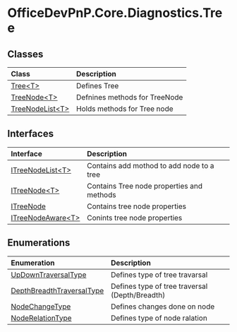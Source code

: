# OfficeDevPnP.Core.Diagnostics.Tree
## Classes
|**Class**|**Description**|
|:-----|:-----|
|[Tree&lt;T&gt;](OfficeDevPnP.Core.Diagnostics.Tree.Tree_cdcab78f.md)|Defines Tree|
|[TreeNode&lt;T&gt;](OfficeDevPnP.Core.Diagnostics.Tree.TreeNode_cdcab78f.md)|Defnines methods for TreeNode|
|[TreeNodeList&lt;T&gt;](OfficeDevPnP.Core.Diagnostics.Tree.TreeNodeList_cdcab78f.md)|Holds methods for Tree node|
## Interfaces
|**Interface**|**Description**|
|:-----|:-----|
|[ITreeNodeList&lt;T&gt;](OfficeDevPnP.Core.Diagnostics.Tree.ITreeNodeList_cdcab78f.md)|Contains add mothod to add node to a tree|
|[ITreeNode&lt;T&gt;](OfficeDevPnP.Core.Diagnostics.Tree.ITreeNode_cdcab78f.md)|Contains Tree node properties and methods|
|[ITreeNode](OfficeDevPnP.Core.Diagnostics.Tree.ITreeNode.md)|Contains tree node properties|
|[ITreeNodeAware&lt;T&gt;](OfficeDevPnP.Core.Diagnostics.Tree.ITreeNodeAware_cdcab78f.md)|Conints tree node properties|
## Enumerations
|**Enumeration**|**Description**|
|:-----|:-----|
|[UpDownTraversalType](OfficeDevPnP.Core.Diagnostics.Tree.UpDownTraversalType.md)|Defines type of tree travarsal|
|[DepthBreadthTraversalType](OfficeDevPnP.Core.Diagnostics.Tree.DepthBreadthTraversalType.md)|Defines type of tree traversal (Depth/Breadth)|
|[NodeChangeType](OfficeDevPnP.Core.Diagnostics.Tree.NodeChangeType.md)|Defines changes done on node|
|[NodeRelationType](OfficeDevPnP.Core.Diagnostics.Tree.NodeRelationType.md)|Defines type of node ralation|
